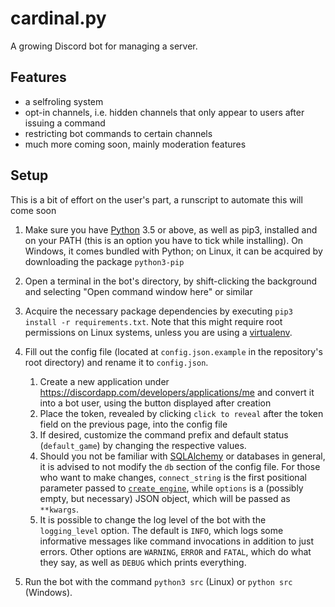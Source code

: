 # cardinal.py

A growing Discord bot for managing a server.

## Features

- a selfroling system
- opt-in channels, i.e. hidden channels that only appear to users after issuing a command
- restricting bot commands to certain channels
- much more coming soon, mainly moderation features

## Setup

This is a bit of effort on the user's part, a runscript to automate this will come soon

1. Make sure you have [Python](https://www.python.org/downloads/) 3.5 or above, as well as pip3, installed and on your PATH (this is an option you have to tick while installing). 
On Windows, it comes bundled with Python; on Linux, it can be acquired by downloading the package `python3-pip`
2. Open a terminal in the bot's directory, by shift-clicking the background and selecting "Open command window here" or similar
3. Acquire the necessary package dependencies by executing `pip3 install -r requirements.txt`.
Note that this might require root permissions on Linux systems, unless you are using a [virtualenv](https://virtualenv.pypa.io/).
4. Fill out the config file (located at `config.json.example` in the repository's root directory) and rename it to `config.json`.  

    1. Create a new application under https://discordapp.com/developers/applications/me and convert it into a bot user, using the button displayed after creation
    2. Place the token, revealed by clicking `click to reveal` after the token field on the previous page, into the config file
    3. If desired, customize the command prefix and default status (`default_game`) by changing the respective values.
    4. Should you not be familiar with [SQLAlchemy](https://www.sqlalchemy.org/) or databases in general,
    it is advised to not modify the `db` section of the config file.
    For those who want to make changes, `connect_string` is the first positional parameter passed to 
    [`create_engine`](http://docs.sqlalchemy.org/en/latest/core/engines.html?highlight=create_engine#sqlalchemy.create_engine),
    while `options` is a (possibly empty, but necessary) JSON object, which will be passed as `**kwargs`.
    5. It is possible to change the log level of the bot with the `logging_level` option. The default is `INFO`,
    which logs some informative messages like command invocations in addition to just errors.
    Other options are `WARNING`, `ERROR` and `FATAL`, which do what they say, as well as `DEBUG` which prints everything.
  
5. Run the bot with the command `python3 src` (Linux) or `python src` (Windows).
